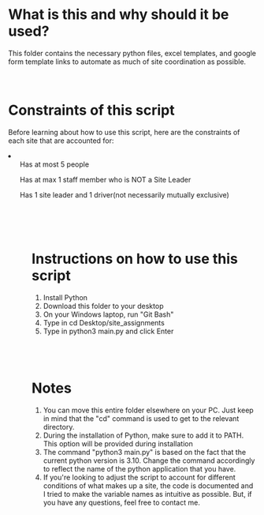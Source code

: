 # What is this and why should it be used?
This folder contains the necessary python files, excel templates, and google form template links to automate as much of site coordination as possible.
<br>
<br>
<br>


# Constraints of this script
Before learning about how to use this script, here are the constraints of each site that are accounted for: <br>
<li>
    <ol>Has at most 5 people </ol>
    <ol>Has at max 1 staff member who is NOT a Site Leader </ol>
    <ol>Has 1 site leader and 1 driver(not necessarily mutually exclusive)<ol>
</li>
<br>
<br>
<br>

# Instructions on how to use this script
<ol>
    <li>Install Python</li>
    <li>Download this folder to your desktop</li>
    <li>On your Windows laptop, run "Git Bash"</li>
    <li>Type in cd Desktop/site_assignments</li>
    <li>Type in python3 main.py and click Enter</li>
</ol>
<br>
<br>
<br>

# Notes
<ol>
    <li> You can move this entire folder elsewhere on your PC. Just keep in mind that the "cd" command is used to get to the relevant directory.</li>
    <li>During the installation of Python, make sure to add it to PATH. This option will be provided during installation</li>
    <li>The command "python3 main.py" is based on the fact that the current python version is 3.10. Change the command accordingly to reflect the name of the python application that you have.</li>
    <li>If you're looking to adjust the script to account for different conditions of what makes up a site, the code is documented and I tried to make the variable names as intuitive as possible. But, if you have any questions, feel free to contact me.</li>
</ol>